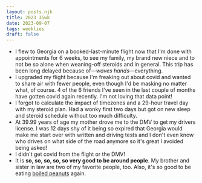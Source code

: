 ```yaml
---
layout: posts.njk
title: 2023 35wk
date: 2023-09-07
tags: weeklies
draft: false
---
```


- I flew to Georgia on a booked-last-minute flight now that I'm done with appointments for 6 weeks, to see my family, my brand new niece and to not be so alone when weaning-off steroids and in general. This trip has been long delayed because of—_waves hands_—everything.
- I upgraded my flight because I'm freaking out about covid and wanted to share air with fewer people, even though I'd be masking no matter what, of course. 4 of the 6 friends I've seen in the last couple of months have gotten covid again recently. I'm not loving that data point!
- I forgot to calculate the impact of timezones and a 29-hour travel day with my steroid plan. Had a wonky first two days but got on new sleep and steroid schedule without too much difficulty. 
- At 39.99 years of age my mother drove me to the DMV to get my drivers license. I was 12 days shy of it being so expired that Georgia would make me start over with written and driving tests and I don't even know who drives on what side of the road anymore so it's great I avoided being asked!
- I didn't get covid from the flight or the DMV!
- It is **so, so, so, so, so very good to be around people**. My brother and sister in law are two of my favorite people, too. Also, it's so good to be eating [boiled peanuts](https://www.instagram.com/stories/highlights/17845752009059652/) again.
